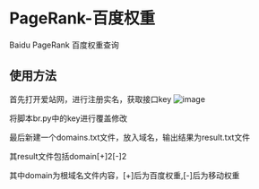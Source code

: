 # PageRank-百度权重
Baidu PageRank 百度权重查询

## 使用方法
首先打开爱站网，进行注册实名，获取接口key
![image](https://user-images.githubusercontent.com/71880910/211958563-c0c9f23a-e1f9-46b9-a992-50e46376c352.png)

将脚本br.py中的key进行覆盖修改

最后新建一个domains.txt文件，放入域名，输出结果为result.txt文件

其result文件包括domain[+]2[-]2

其中domain为根域名文件内容，[+]后为百度权重,[-]后为移动权重



